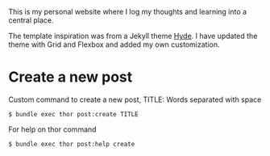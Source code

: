 This is my personal website where I log my thoughts and learning into a central place.

The template inspiration was from a Jekyll theme [Hyde](https://github.com/poole/hyde). I have updated the theme with Grid and Flexbox and added my own customization.

# Create a new post
Custom command to create a new post, TITLE: Words separated with space
```
$ bundle exec thor post:create TITLE
```
For help on thor command
```
$ bundle exec thor post:help create
```
